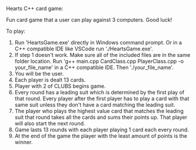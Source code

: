 Hearts C++ card game:

Fun card game that a user can play against 3 computers. Good luck!

To play:
1. Run 'HeartsGame.exe' directly in Windows command prompt. Or in a C++ compatible IDE like VSCode run './HeartsGame.exe'.
2. If step 1 doesn't work. Make sure all of the included files are in the same folder location. Run 'g++ main.cpp CardClass.cpp PlayerClass.cpp -o your_file_name' in a C++ compatible IDE. Then './your_file_name'. 
3. You will be the user.
4. Each player is dealt 13 cards.
5. Player with 2 of CLUBS begins game.
6. Every round has a leading suit which is determined by the first play of that round. Every player after the first player has to play a card with that same suit unless they don't have a card matching the leading suit.
7. The player who plays the highest value card that matches the leading suit that round takes all the cards and sums their points up. That player will also start the next round.
8. Game lasts 13 rounds with each player playing 1 card each every round.
9. At the end of the game the player with the least amount of points is the winner.
